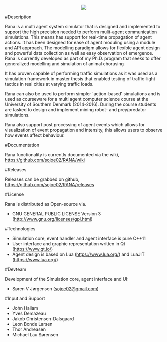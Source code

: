 
<p align="center">
  <img src=https://raw.githubusercontent.com/sojoe02/RANA/master/images/ranalogo.png />
</p>

#Description

Rana is a multi agent system simulator that is designed and implemented to support the high precision needed to perform mulit-agent communication simulations. This means has support for real-time propagation of agent actions.
It has been designed for ease of agent moduling using a module and API approach. The modelling paradigm allows for flexible agent design and powerful data collection as well as easy observation of emergence. Rana is currently developed as part of my Ph.D. program that seeks to offer generalized modelling and simulation of animal chorusing

It has proven capable of performing traffic simulations as it was used as a simulation framework in master thesis that enabled testing of traffic-light tactics in real cities at varying traffic loads. 

Rana can also be used to perform simpler 'action-based' simulations and is used as courseware for a multi agent computer science course at the University of Southern Denmark (2014-2016). During the course students are tasked to design and implement mining robot- and prey/predator simulations.

Rana also support post processing of agent events which allows for visualization of event propagation and intensity, this allows users to observe how events affect behaviour.

#Documentation

Rana functionality is currently documented via the wiki, https://github.com/sojoe02/RANA/wiki

#Releases

Releases can be grabbed on github, https://github.com/sojoe02/RANA/releases

#License

Rana is distributed as Open-source via.
* GNU GENERAL PUBLIC LICENSE Version 3 (http://www.gnu.org/licenses/gpl.html)

#Technologies

* Simulation core, event handler and agent interface is pure C++11
* User interface and graphic representation written in Qt (https://www.qt.io/)
* Agent design is based on Lua (https://www.lua.org/) and LuaJIT (https://www.lua.org/)


#Devteam

 Development of the Simulation core, agent interface and UI: 
 
 * Søren V Jørgensen (sojoe02@gmail.com)

#Input and Support

 * John Hallam
 * Yves Demazeau
 * Jakob Christensen-Dalsgaard
 * Leon Bonde Larsen
 * Thor Andreasen
 * Michael Lau Sørensen

